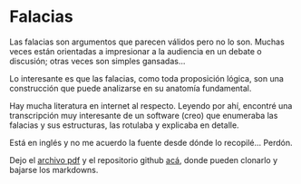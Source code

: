 # Falacias

Las falacias son argumentos que parecen válidos pero no lo son.
Muchas veces están orientadas a impresionar a la audiencia en un debate o
discusión; otras veces son simples gansadas...

Lo interesante es que las falacias, como toda proposición lógica, son una
construcción que puede analizarse en su anatomía fundamental.

Hay mucha literatura en internet al respecto. Leyendo por ahí, encontré una
transcripción muy interesante de un software (creo) que enumeraba las falacias y
sus estructuras, las rotulaba y explicaba en detalle.

Está en inglés y no me acuerdo la fuente desde dónde lo recopilé... Perdón.

Dejo el [archivo pdf](/dwns/BIG.pdf) y el repositorio github [acá](https://github.com/MarxBro/fallacies), donde pueden clonarlo y bajarse los markdowns.  
